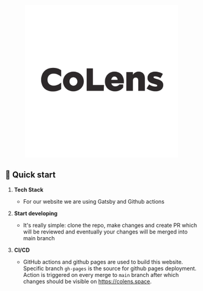 <p align="center">
  <a href="https://www.colens.space">
    <img alt="CoLens" src="./src/images/logo.jpg" width="400" />
  </a>
</p>

## 🚀 Quick start

1.  **Tech Stack**

    - For our website we are using Gatsby and Github actions


2.  **Start developing**

    - It's really simple: clone the repo, make changes and create PR which will be reviewed and eventually your changes will be merged into main branch

3.  **CI/CD**

    - GitHub actions and github pages are used to build this website. Specific branch `gh-pages` is the source for github pages deployment. Action is triggered on every merge to `main` branch after which changes should be visible on https://colens.space.
